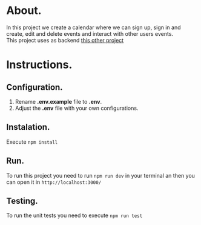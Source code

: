 # About.

In this project we create a calendar where we can sign up, sign in and create, edit and delete events and interact with other users events.  
This project uses as backend [this other project](https://github.com/axSheru/React-calendar-backend)

# Instructions.

## Configuration.
1. Rename **.env.example** file to **.env**.
2. Adjust the **.env** file with your own configurations.

## Instalation.
Execute ```npm install```
## Run.
To run this project you need to run ```npm run dev``` in your terminal an then you can open it in ```http://localhost:3000/```

## Testing.

To run the unit tests you need to execute ```npm run test```